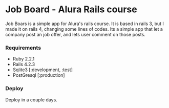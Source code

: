 # Job Board - Alura Rails course

Job Boars is a simple app for Alura's rails course. It is based in rails 3, but I made it on rails 4, changing some lines of codes. Its a simple app that let a company post an job offer, and lets user comment on those posts.

### Requirements

* Ruby 2.2.1
* Rails 4.2.3
* Sqlite3 [:development, :test]
* PostGresql [:production]

### Deploy
Deploy in a couple days.